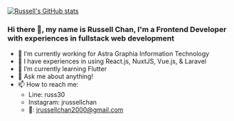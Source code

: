 [![Russell's GitHub stats](https://github-readme-stats.vercel.app/api?username=jrchan30&show_icons=true&theme=radical)](https://github.com/jrchan30/github-readme-stats)
<!-- [![Top Langs](https://github-readme-stats.vercel.app/api/top-langs/?username=jrchan30&layout=compact)](https://github.com/jrchan30/github-readme-stats) -->
### Hi there 👋, my name is Russell Chan, I'm a Frontend Developer with experiences in fullstack web development
- 🔭 I’m currently working for Astra Graphia Information Technology
- :muscle: I have experiences in using React.js, NuxtJS, Vue.js, & Laravel
- 🌱 I’m currently learning Flutter
- 💬 Ask me about anything!
- 📫 How to reach me:
    - Line: russ30
    - Instagram: jrussellchan
    - :email:: jrussellchan2000@gmail.com

